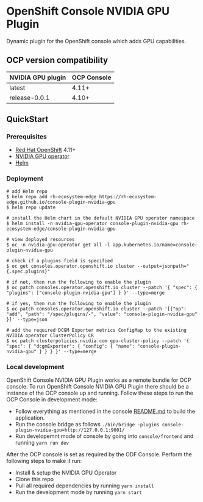 # OpenShift Console NVIDIA GPU Plugin

Dynamic plugin for the OpenShift console which adds GPU capabilities.

## OCP version compatibility
| NVIDIA GPU plugin      | OCP Console |
| ---------------------- | ----------- |
| latest                 | 4.11+       |
| release-0.0.1          | 4.10+       |

## QuickStart

### Prerequisites

- [Red Hat OpenShift](https://www.redhat.com/en/technologies/cloud-computing/openshift) 4.11+
- [NVIDIA GPU operator](https://github.com/NVIDIA/gpu-operator)
- [Helm](https://helm.sh/docs/intro/install/)

### Deployment

```
# add Helm repo
$ helm repo add rh-ecosystem-edge https://rh-ecosystem-edge.github.io/console-plugin-nvidia-gpu
$ helm repo update

# install the Helm chart in the default NVIDIA GPU operator namespace
$ helm install -n nvidia-gpu-operator console-plugin-nvidia-gpu rh-ecosystem-edge/console-plugin-nvidia-gpu

# view deployed resources
$ oc -n nvidia-gpu-operator get all -l app.kubernetes.io/name=console-plugin-nvidia-gpu

# check if a plugins field is specified
$ oc get consoles.operator.openshift.io cluster --output=jsonpath="{.spec.plugins}"

# if not, then run the following to enable the plugin
$ oc patch consoles.operator.openshift.io cluster --patch '{ "spec": { "plugins": ["console-plugin-nvidia-gpu"] } }' --type=merge

# if yes, then run the following to enable the plugin
$ oc patch consoles.operator.openshift.io cluster --patch '[{"op": "add", "path": "/spec/plugins/-", "value": "console-plugin-nvidia-gpu" }]' --type=json

# add the required DCGM Exporter metrics ConfigMap to the existing NVIDIA operator ClusterPolicy CR
$ oc patch clusterpolicies.nvidia.com gpu-cluster-policy --patch '{ "spec": { "dcgmExporter": { "config": { "name": "console-plugin-nvidia-gpu" } } } }' --type=merge
```

### Local development

OpenShift Console NVIDIA GPU Plugin works as a remote bundle for OCP console. To run OpenShift
Console NVIDIA GPU Plugin there should be a instance of the OCP console up and running. Follow these
steps to run the OCP Console in development mode:

 - Follow everything as mentioned in the console [README.md](https://github.com/openshift/console)
   to build the application.
 - Run the console bridge as follows `./bin/bridge -plugins console-plugin-nvidia-gpu=http://127.0.0.1:9001/`
 - Run developemnt mode of console by going into `console/frontend` and running `yarn run dev`

After the OCP console is set as required by the ODF Console. Perform the following steps to make it
run:

 - Install & setup the NVIDIA GPU Operator
 - Clone this repo
 - Pull all required dependencies by running `yarn install`
 - Run the development mode by running `yarn start`
